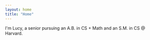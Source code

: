 ```yaml
---
layout: home
title: "Home"
---
```


I'm Lucy, a senior pursuing an A.B. in CS + Math and an S.M. in CS @ Harvard. 

